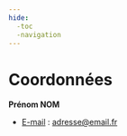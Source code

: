 ```yaml
---
hide:
  -toc
  -navigation
---
```


# Coordonnées


**Prénom NOM**

* <u>E-mail</u> : adresse@email.fr

<br>

<style>
  body {text-align: justify}
  .md-content__button {
    display: none;
  }
</style>